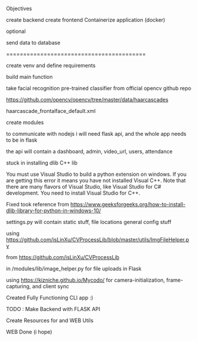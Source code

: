 Objectives

create backend 
create frontend 
Containerize application (docker)

optional 

send data to database

=========================================

create venv and define requirements

build main function 

take facial recognition pre-trained classifier from official opencv github repo

https://github.com/opencv/opencv/tree/master/data/haarcascades

haarcascade_frontalface_default.xml

create modules

to communicate with nodejs i will need flask api, and the whole app needs to be in flask 



the api will contain a dashboard, admin, video_url, users, attendance


stuck in installing dlib C++ lib

  You must use Visual Studio to build a python extension on windows.  If you
        are getting this error it means you have not installed Visual C++.  Note
        that there are many flavors of Visual Studio, like Visual Studio for C#
        development.  You need to install Visual Studio for C++.

Fixed
took reference from https://www.geeksforgeeks.org/how-to-install-dlib-library-for-python-in-windows-10/

settings.py will contain static stuff, file locations general config stuff

using https://github.com/isLinXu/CVProcessLib/blob/master/utils/ImgFileHelper.py

from https://github.com/isLinXu/CVProcessLib

in /modules/lib/image_helper.py for file uploads in Flask

using https://kizniche.github.io/Mycodo/
for camera-initialization, frame-capturing, and client sync

Created Fully Functioning CLI app :)

TODO : Make Backend with FLASK API 

Create Resources for and WEB Utils

WEB Done (i hope)
